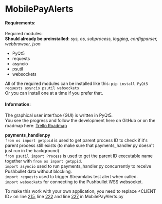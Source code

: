 # MobilePayAlerts

#### Requirements:
Required modules:  
**Should already be preinstalled:** *sys, os, subprocess, logging, configparser, webbrowser, json*
* PyQt5
* requests
* asyncio
* psutil
* websockets


All of the required modules can be installed like this: `pip install PyQt5 requests asyncio psutil websockets`  
Or you can install one at a time if you prefer that.

#### Information:
The graphical user interface (GUI) is written in PyQt5.   
You see the progress and follow the development here on GitHub or on the roadmap here: [Trello Roadmap](https://trello.com/b/j8OdYQ3O)  
 
**payments_handler.py**  
`from os import getppid` is used to get parent process ID to check if it's parent process still exists (to make sure that payments_handler.py doesn't just run in the background)  
`from psutil import Process` is used to get the parent ID executable name together with `from os import getppid`.  
`import asyncio` used to run payments_handler.py concurrently to receive Pushbullet data without blocking.  
`import requests` used to trigger Streamlabs test alert when called.  
`import websockets` for connecting to the Pushbullet WSS websocket.  


To make this work with your own application, you need to replace \<CLIENT ID\> on line [215](https://github.com/BenTearzz/MobilePayAlerts/blob/a00be77e901fa834fe7ff3da32fc557193335d91/MobilePayAlerts.py#L215), line [222](https://github.com/BenTearzz/MobilePayAlerts/blob/a00be77e901fa834fe7ff3da32fc557193335d91/MobilePayAlerts.py#L222) and line [227](https://github.com/BenTearzz/MobilePayAlerts/blob/a00be77e901fa834fe7ff3da32fc557193335d91/MobilePayAlerts.py#L227) in MobilePayAlerts.py
